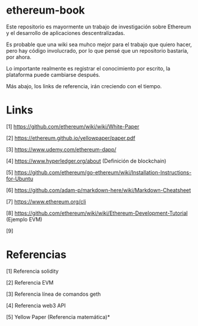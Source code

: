 # ethereum-book

Este repositorio es mayormente un trabajo de investigación sobre Ethereum y el desarrollo de aplicaciones descentralizadas.

Es probable que una wiki sea muhco mejor para el trabajo que quiero hacer, pero hay código involucrado, por lo que pensé que un repositorio bastaría, por ahora.

Lo importante realmente es registrar el conocimiento por escrito, la plataforma puede cambiarse después.

Más abajo, los links de referencia, irán creciendo con el tiempo.

# Links

[1] https://github.com/ethereum/wiki/wiki/White-Paper

[2] https://ethereum.github.io/yellowpaper/paper.pdf

[3] https://www.udemy.com/ethereum-dapp/

[4] https://www.hyperledger.org/about (Definición de blockchain)

[5] https://github.com/ethereum/go-ethereum/wiki/Installation-Instructions-for-Ubuntu

[6] https://github.com/adam-p/markdown-here/wiki/Markdown-Cheatsheet
 
[7] https://www.ethereum.org/cli

[8] https://github.com/ethereum/wiki/wiki/Ethereum-Development-Tutorial (Ejemplo EVM)

[9]

# Referencias

[1] Referencia solidity

[2] Referencia EVM

[3] Referencia línea de comandos geth

[4] Referencia web3 API

[5] Yellow Paper (Referencia matemática)*


